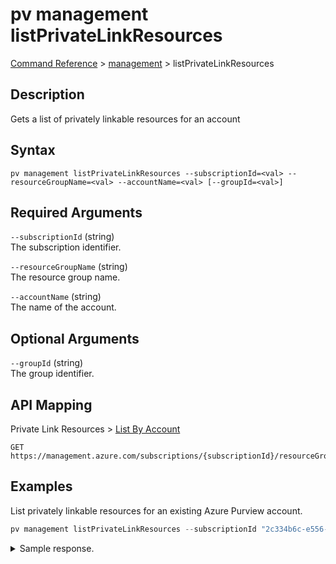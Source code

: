 # pv management listPrivateLinkResources
[Command Reference](../../../README.md#command-reference) > [management](./main.md) > listPrivateLinkResources

## Description
Gets a list of privately linkable resources for an account

## Syntax
```
pv management listPrivateLinkResources --subscriptionId=<val> --resourceGroupName=<val> --accountName=<val> [--groupId=<val>]
```

## Required Arguments
`--subscriptionId` (string)  
The subscription identifier.

`--resourceGroupName` (string)  
The resource group name.

`--accountName` (string)  
The name of the account.

## Optional Arguments
`--groupId` (string)  
The group identifier.

## API Mapping
Private Link Resources > [List By Account](https://docs.microsoft.com/en-us/rest/api/purview/private-link-resources/list-by-account)
```
GET https://management.azure.com/subscriptions/{subscriptionId}/resourceGroups/{resourceGroupName}/providers/Microsoft.Purview/accounts/{accountName}/privateLinkResources
```

## Examples
List privately linkable resources for an existing Azure Purview account.
```powershell
pv management listPrivateLinkResources --subscriptionId "2c334b6c-e556-40ac-a4c0-c0d1d2e08ca0" --resourceGroupName "esg" --accountName "esg-26fa7f24-pv"
```

<details><summary>Sample response.</summary>
<p>

```json
{
    "count": 2,
    "value": [
        {
            "id": "/subscriptions/2c334b6c-e556-40ac-a4c0-c0d1d2e08ca0/resourceGroups/esg/providers/Microsoft.Purview/accounts/esg-26fa7f24-pv/privateLinkResources/account",
            "name": "account",
            "properties": {
                "groupId": "account",
                "requiredMembers": [
                    "account"
                ],
                "requiredZoneNames": [
                    "privatelink.purview.azure.com"
                ]
            },
            "type": "Microsoft.Purview/accounts/privateLinkResources"
        },
        {
            "id": "/subscriptions/2c334b6c-e556-40ac-a4c0-c0d1d2e08ca0/resourceGroups/esg/providers/Microsoft.Purview/accounts/esg-26fa7f24-pv/privateLinkResources/portal",
            "name": "portal",
            "properties": {
                "groupId": "portal",
                "requiredMembers": [
                    "portal"
                ],
                "requiredZoneNames": [
                    "privatelink.purviewstudio.azure.com"
                ]
            },
            "type": "Microsoft.Purview/accounts/privateLinkResources"
        }
    ]
}
```
</p>
</details>